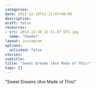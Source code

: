```yaml
---
categories:
date: 2013-12-10T22:11:07+00:00
description:
draft: false
resources:
- src: 2013-12-10_22-11-07_UTC.jpg
  name: "header"
layout: instagram
options:
  unlisted: false
stories:
subtitle:
title: "Sweet Dreams (Are Made of This)"
tags: []
---
```


"Sweet Dreams (Are Made of This)"
